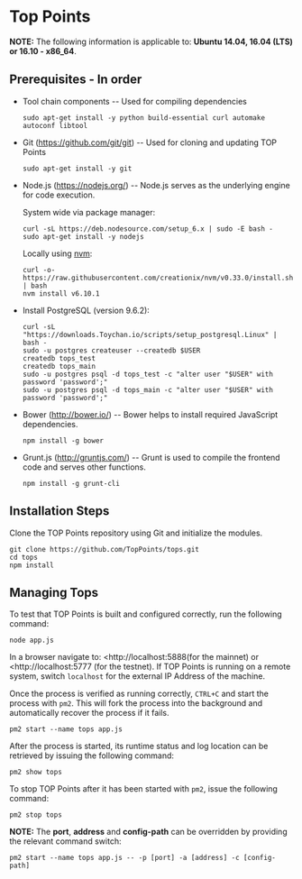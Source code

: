 # Top Points



**NOTE:** The following information is applicable to: **Ubuntu 14.04, 16.04 (LTS) or 16.10 - x86_64**.

## Prerequisites - In order

- Tool chain components -- Used for compiling dependencies

  `sudo apt-get install -y python build-essential curl automake autoconf libtool`

- Git (<https://github.com/git/git>) -- Used for cloning and updating TOP Points

  `sudo apt-get install -y git`

- Node.js (<https://nodejs.org/>) -- Node.js serves as the underlying engine for code execution.

  System wide via package manager:

  ```
  curl -sL https://deb.nodesource.com/setup_6.x | sudo -E bash -
  sudo apt-get install -y nodejs
  ```

  Locally using [nvm](https://github.com/creationix/nvm):

  ```
  curl -o- https://raw.githubusercontent.com/creationix/nvm/v0.33.0/install.sh | bash
  nvm install v6.10.1
  ```

- Install PostgreSQL (version 9.6.2):

  ```
  curl -sL "https://downloads.Toychan.io/scripts/setup_postgresql.Linux" | bash -
  sudo -u postgres createuser --createdb $USER
  createdb tops_test
  createdb tops_main
  sudo -u postgres psql -d tops_test -c "alter user "$USER" with password 'password';"
  sudo -u postgres psql -d tops_main -c "alter user "$USER" with password 'password';"
  ```

- Bower (<http://bower.io/>) -- Bower helps to install required JavaScript dependencies.

  `npm install -g bower`

- Grunt.js (<http://gruntjs.com/>) -- Grunt is used to compile the frontend code and serves other functions.

  `npm install -g grunt-cli`


## Installation Steps

Clone the TOP Points repository using Git and initialize the modules.

```
git clone https://github.com/TopPoints/tops.git
cd tops
npm install
```



## Managing Tops

To test that TOP Points is built and configured correctly, run the following command:

`node app.js`

In a browser navigate to: <http://localhost:5888(for the mainnet) or <http://localhost:5777 (for the testnet). If TOP Points is running on a remote system, switch `localhost` for the external IP Address of the machine.

Once the process is verified as running correctly, `CTRL+C` and start the process with `pm2`. This will fork the process into the background and automatically recover the process if it fails.

`pm2 start --name tops app.js`

After the process is started, its runtime status and log location can be retrieved by issuing the following command:

`pm2 show tops`

To stop TOP Points after it has been started with `pm2`, issue the following command:

`pm2 stop tops`

**NOTE:** The **port**, **address** and **config-path** can be overridden by providing the relevant command switch:

```
pm2 start --name tops app.js -- -p [port] -a [address] -c [config-path]
```

## 








